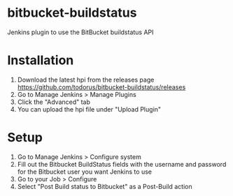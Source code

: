 # bitbucket-buildstatus
Jenkins plugin to use the BitBucket buildstatus API

# Installation
1. Download the latest hpi from the releases page https://github.com/todorus/bitbucket-buildstatus/releases
2. Go to Manage Jenkins > Manage Plugins
3. Click the "Advanced" tab
4. You can upload the hpi file under "Upload Plugin"


# Setup
1. Go to Manage Jenkins > Configure system
2. Fill out the Bitbucket BuildStatus fields with the username and password for the Bitbucket user you want Jenkins to use
3. Go to your Job > Configure
4. Select "Post Build status to Bitbucket" as a Post-Build action